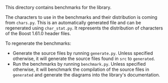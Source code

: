 This directory contains benchmarks for the library.

The characters to use in the benchmarks and their distribution is coming from
`chars.py`. This is an automatically generated file and can be regenerated using
`char_stat.py`. It represents the distribution of characters of the Boost 1.61.0
header files.

To regenerate the benchmarks:

* Generate the source files by running `generate.py`. Unless specified
  otherwise, it will generate the source files found in `src` to `generated`.
* Run the benchmarks by running `benchmark.py`. Unless specified otherwise, it
  will benchmark the compilation of the source files in `generated` and generate
  the diagrams into the library's documentation.
